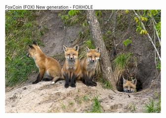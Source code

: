 FoxCoin (FOX)
New generation - FOXHOLE
![alt-FOXHOLE](https://github.com/MrHFox/FoxHole_/blob/master/-lisice.jpg "Save your coins in FoxHole and multiply")
